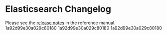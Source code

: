 # Elasticsearch Changelog

Please see the [release notes](https://www.elastic.co/guide/en/elasticsearch/reference/current/es-release-notes.html) in the reference manual.
1a92d99e30a029c80180
1a92d99e30a029c80180
1a92d99e30a029c80180
